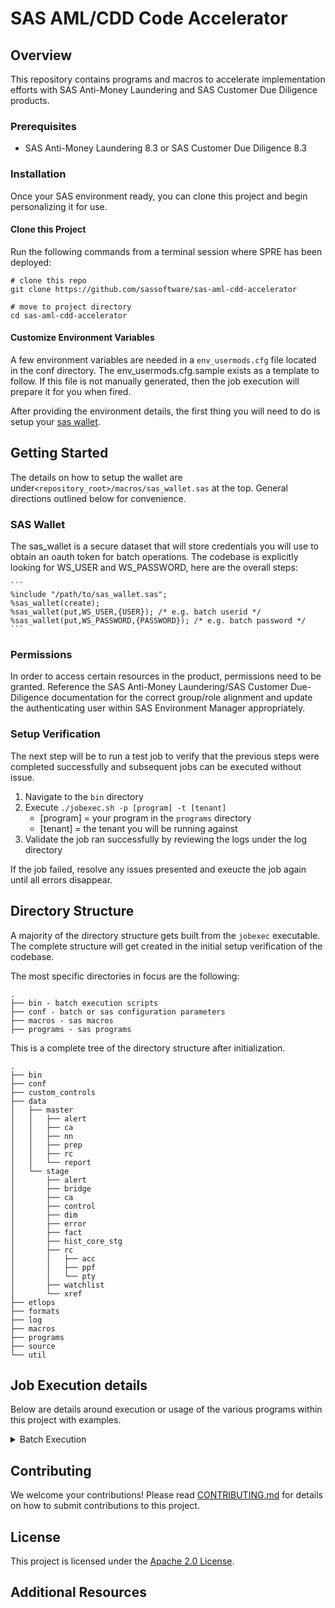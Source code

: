 # SAS AML/CDD Code Accelerator

## Overview

This repository contains programs and macros to accelerate implementation efforts with SAS Anti-Money Laundering and SAS Customer Due Diligence products. 

### Prerequisites
 
- SAS Anti-Money Laundering 8.3 or SAS Customer Due Diligence 8.3

### Installation
 
Once your SAS environment ready, you can clone this project and begin personalizing it for use.

#### Clone this Project
 
Run the following commands from a terminal session where SPRE has been deployed:

```
# clone this repo
git clone https://github.com/sassoftware/sas-aml-cdd-accelerator

# move to project directory
cd sas-aml-cdd-accelerator
```

#### Customize Environment Variables
 
A few environment variables are needed in a `env_usermods.cfg` file located in the conf directory. The env_usermods.cfg.sample exists as a template to follow.  If this file is not manually generated, then the job execution will prepare it for you when fired.

After providing the environment details, the first thing you will need to do is setup your [sas wallet](#sas-wallet).

## Getting Started

The details on how to setup the wallet are under`<repository_root>/macros/sas_wallet.sas` at the top.  General directions outlined below for convenience.

### SAS Wallet

The sas_wallet is a secure dataset that will store credentials you will use to obtain an oauth token for batch operations.  The codebase is explicitly looking for WS_USER and WS_PASSWORD, here are the overall steps:

    ```
    %include "/path/to/sas_wallet.sas";
    %sas_wallet(create);
    %sas_wallet(put,WS_USER,{USER}); /* e.g. batch userid */
    %sas_wallet(put,WS_PASSWORD,{PASSWORD}); /* e.g. batch password */
    ```
### Permissions

In order to access certain resources in the product, permissions need to be granted.  Reference the SAS Anti-Money Laundering/SAS Customer Due-Diligence documentation for the correct group/role alignment and update the authenticating user within SAS Environment Manager appropriately.

### Setup Verification

The next step will be to run a test job to verify that the previous steps were completed successfully and subsequent jobs can be executed without issue.

1. Navigate to the `bin` directory
2. Execute `./jobexec.sh -p [program] -t [tenant]`
    - [program] = your program in the `programs` directory
    - [tenant] = the tenant you will be running against
3. Validate the job ran successfully by reviewing the logs under the log directory

If the job failed, resolve any issues presented and exeucte the job again until all errors disappear.

## Directory Structure

A majority of the directory structure gets built from the `jobexec` executable.  The complete structure will get created in the initial setup verification of the codebase. 

The most specific directories in focus are the following:

```
.
├── bin - batch execution scripts
├── conf - batch or sas configuration parameters
├── macros - sas macros
├── programs - sas programs
```

This is a complete tree of the directory structure after initialization.

```
.
├── bin
├── conf
├── custom_controls
├── data
│   ├── master
│   │   ├── alert
│   │   ├── ca
│   │   ├── nn
│   │   ├── prep
│   │   ├── rc
│   │   └── report
│   └── stage
│       ├── alert
│       ├── bridge
│       ├── ca
│       ├── control
│       ├── dim
│       ├── error
│       ├── fact
│       ├── hist_core_stg
│       ├── rc
│       │   ├── acc
│       │   ├── ppf
│       │   └── pty
│       ├── watchlist
│       └── xref
├── etlops
├── formats
├── log
├── macros
├── programs
├── source
└── util
```

## Job Execution details

Below are details around execution or usage of the various programs within this project with examples.

<details><summary>Batch Execution</summary>

   USAGE: `jobexec.sh -p [program] -t [tenant] -d [debug|DEBUG_MACRO,DEBUG_ALL]`
   
   EXAMPLE: `nohup ./jobexec.sh -p testprogram.sas -t mytenant -d DEBUG_ALL &`

    -p - looks for the program under <repository_root>/programs/
    -t - specifies which tenant your wanting to run against

The batch job will automatically call `<repository_root>/programs/user_autoexec.sas` which has some postgres libnames already available.  You can also call one of the many product autoexecs (e.g. aml_autoexec;) in your sas program as needed.  If the libraries are assigned successfully then you were able to obtain an oauth token to query backend services. 

</details>

## Contributing

We welcome your contributions! Please read [CONTRIBUTING.md](CONTRIBUTING.md) for details on how to submit contributions to this project.


## License

This project is licensed under the [Apache 2.0 License](LICENSE).

## Additional Resources

